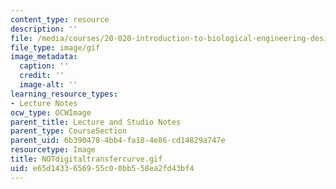 ```yaml
---
content_type: resource
description: ''
file: /media/courses/20-020-introduction-to-biological-engineering-design-spring-2009/e65d1433656955c00bb558ea2fd43bf4_NOTdigitaltransfercurve.gif
file_type: image/gif
image_metadata:
  caption: ''
  credit: ''
  image-alt: ''
learning_resource_types:
- Lecture Notes
ocw_type: OCWImage
parent_title: Lecture and Studio Notes
parent_type: CourseSection
parent_uid: 6b390478-4bb4-fa18-4e86-cd14829a747e
resourcetype: Image
title: NOTdigitaltransfercurve.gif
uid: e65d1433-6569-55c0-0bb5-58ea2fd43bf4
---
```

